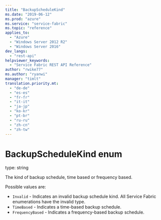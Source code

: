 ```yaml
---
title: "BackupScheduleKind"
ms.date: "2019-06-12"
ms.prod: "azure"
ms.service: "service-fabric"
ms.topic: "reference"
applies_to: 
  - "Azure"
  - "Windows Server 2012 R2"
  - "Windows Server 2016"
dev_langs: 
  - "rest-api"
helpviewer_keywords: 
  - "Service Fabric REST API Reference"
author: "rwike77"
ms.author: "ryanwi"
manager: "timlt"
translation.priority.mt: 
  - "de-de"
  - "es-es"
  - "fr-fr"
  - "it-it"
  - "ja-jp"
  - "ko-kr"
  - "pt-br"
  - "ru-ru"
  - "zh-cn"
  - "zh-tw"
---
```

# BackupScheduleKind enum

type: string

The kind of backup schedule, time based or frequency based.


Possible values are: 

  - `Invalid` - Indicates an invalid backup schedule kind. All Service Fabric enumerations have the invalid type.
  - `TimeBased` - Indicates a time-based backup schedule.
  - `FrequencyBased` - Indicates a frequency-based backup schedule.


